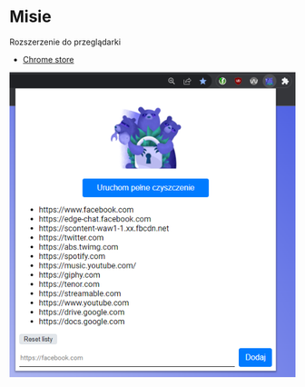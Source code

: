 # Misie

Rozszerzenie do przeglądarki
- [Chrome store](https://chrome.google.com/webstore/detail/legohcbpniehehobieiicboindhclcid)

![Zrzut ekranu](inne/zrzut.png)

